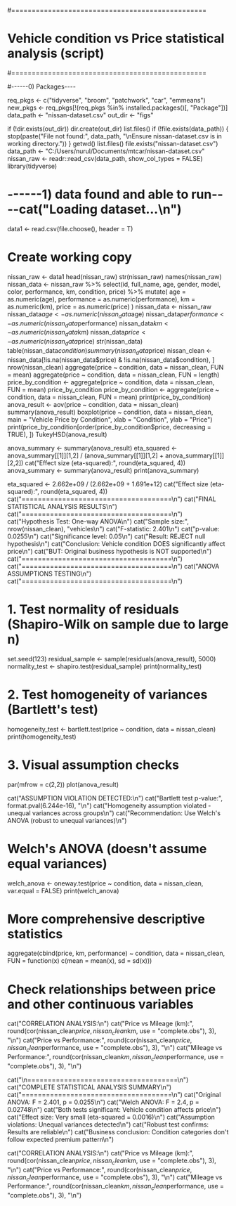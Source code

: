 #================================================
# Vehicle condition vs Price statistical analysis (script)
#================================================

#------0) Packages----

req_pkgs <- c("tidyverse", "broom", "patchwork", "car", "emmeans")
new_pkgs <- req_pkgs[!(req_pkgs %in% installed.packages()[, "Package"])]
data_path <- "nissan-dataset.csv"
out_dir <- "figs"

if (!dir.exists(out_dir)) dir.create(out_dir)
list.files()
if (!file.exists(data_path)) 
  {
  stop(paste("File not found:", data_path, "\nEnsure nissan-dataset.csv is in working directory."))
}
getwd()
list.files()
file.exists("nissan-dataset.csv")
data_path <- "C:/Users/nurul/Documents/mtcar/nissan-dataset.csv"
nissan_raw <- readr::read_csv(data_path, show_col_types = FALSE)
library(tidyverse)

# ------1) data found and able to run----cat("Loading dataset...\n")

data1 <- read.csv(file.choose(), header = T)

# Create working copy
nissan_raw <- data1
head(nissan_raw)
str(nissan_raw)
names(nissan_raw)
nissan_data <- nissan_raw %>%
  select(id, full_name, age, gender, model, color, performance, km, condition, price) %>%
  mutate(
    age = as.numeric(age),
    performance = as.numeric(performance),
    km = as.numeric(km),
    price = as.numeric(price)
  )
nissan_data <- nissan_raw
nissan_data$age <- as.numeric(nissan_data$age)
nissan_data$performance <- as.numeric(nissan_data$performance)
nissan_data$km <- as.numeric(nissan_data$km)
nissan_data$price <- as.numeric(nissan_data$price)
str(nissan_data)
table(nissan_data$condition)
summary(nissan_data$price)
nissan_clean <- nissan_data[!is.na(nissan_data$price) & !is.na(nissan_data$condition), ]
nrow(nissan_clean)
aggregate(price ~ condition, data = nissan_clean, FUN = mean)
aggregate(price ~ condition, data = nissan_clean, FUN = length)
price_by_condition <- aggregate(price ~ condition, data = nissan_clean, FUN = mean)
price_by_condition
price_by_condition <- aggregate(price ~ condition, data = nissan_clean, FUN = mean)
print(price_by_condition)
anova_result <- aov(price ~ condition, data = nissan_clean)
summary(anova_result)
boxplot(price ~ condition, data = nissan_clean, main = "Vehicle Price by Condition", xlab = "Condition", ylab = "Price")
print(price_by_condition[order(price_by_condition$price, decreasing = TRUE), ])
TukeyHSD(anova_result)

anova_summary <- summary(anova_result)
eta_squared <- anova_summary[[1]][1,2] / (anova_summary[[1]][1,2] + anova_summary[[1]][2,2])
cat("Effect size (eta-squared):", round(eta_squared, 4))
anova_summary <- summary(anova_result)
print(anova_summary)

eta_squared <- 2.662e+09 / (2.662e+09 + 1.691e+12)
cat("Effect size (eta-squared):", round(eta_squared, 4))
cat("=====================================\n")
cat("FINAL STATISTICAL ANALYSIS RESULTS\n") 
cat("=====================================\n")
cat("Hypothesis Test: One-way ANOVA\n")
cat("Sample size:", nrow(nissan_clean), "vehicles\n")
cat("F-statistic: 2.401\n")
cat("p-value: 0.0255\n")
cat("Significance level: 0.05\n")
cat("Result: REJECT null hypothesis\n")
cat("Conclusion: Vehicle condition DOES significantly affect price\n")
cat("BUT: Original business hypothesis is NOT supported\n")
cat("=====================================\n")
cat("=====================================\n")
cat("ANOVA ASSUMPTIONS TESTING\n")
cat("=====================================\n")

# 1. Test normality of residuals (Shapiro-Wilk on sample due to large n)
set.seed(123)
residual_sample <- sample(residuals(anova_result), 5000)
normality_test <- shapiro.test(residual_sample)
print(normality_test)

# 2. Test homogeneity of variances (Bartlett's test)
homogeneity_test <- bartlett.test(price ~ condition, data = nissan_clean)
print(homogeneity_test)

# 3. Visual assumption checks
par(mfrow = c(2,2))
plot(anova_result)

cat("ASSUMPTION VIOLATION DETECTED:\n")
cat("Bartlett test p-value:", format.pval(6.244e-16), "\n")
cat("Homogeneity assumption violated - unequal variances across groups\n")
cat("Recommendation: Use Welch's ANOVA (robust to unequal variances)\n")


# Welch's ANOVA (doesn't assume equal variances)
welch_anova <- oneway.test(price ~ condition, data = nissan_clean, var.equal = FALSE)
print(welch_anova)

# More comprehensive descriptive statistics
aggregate(cbind(price, km, performance) ~ condition, data = nissan_clean, FUN = function(x) c(mean = mean(x), sd = sd(x)))


# Check relationships between price and other continuous variables
cat("CORRELATION ANALYSIS:\n")
cat("Price vs Mileage (km):", round(cor(nissan_clean$price, nissan_clean$km, use = "complete.obs"), 3), "\n")
cat("Price vs Performance:", round(cor(nissan_clean$price, nissan_clean$performance, use = "complete.obs"), 3), "\n")
cat("Mileage vs Performance:", round(cor(nissan_clean$km, nissan_clean$performance, use = "complete.obs"), 3), "\n")

cat("\n=====================================\n")
cat("COMPLETE STATISTICAL ANALYSIS SUMMARY\n")
cat("=====================================\n")
cat("Original ANOVA: F = 2.401, p = 0.0255\n") 
cat("Welch ANOVA: F = 2.4, p = 0.02748\n")
cat("Both tests significant: Vehicle condition affects price\n")
cat("Effect size: Very small (eta-squared = 0.0016)\n")
cat("Assumption violations: Unequal variances detected\n")
cat("Robust test confirms: Results are reliable\n")
cat("Business conclusion: Condition categories don't follow expected premium pattern\n")

cat("CORRELATION ANALYSIS:\n")
cat("Price vs Mileage (km):", round(cor(nissan_clean$price, nissan_clean$km, use = "complete.obs"), 3), "\n")
cat("Price vs Performance:", round(cor(nissan_clean$price, nissan_clean$performance, use = "complete.obs"), 3), "\n")
cat("Mileage vs Performance:", round(cor(nissan_clean$km, nissan_clean$performance, use = "complete.obs"), 3), "\n")
